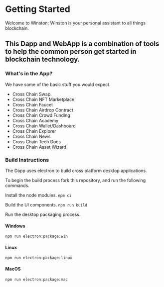 # Getting Started
Welcome to Winston; Winston is your personal assistant to all things blockchain.

## This Dapp and WebApp is a combination of tools to help the common person get started in blockchain technology.

### What's in the App?

We have some of the basic stuff you would expect.

* Cross Chain Swap.
* Cross Chain NFT Marketplace
* Cross Chain Faucet
* Cross Chain Airdrop Contract
* Cross Chain Crowd Funding
* Cross Chain Academy
* Cross Chain Wallet/Dashboard
* Cross Chain Explorer
* Cross Chain News
* Cross Chain Tech Docs
* Cross Chain Asset Wizard


### Build Instructions
The Dapp uses electron to build cross platform desktop applications.

To begin the build process fork this repository, and run the following commands.

Install the node modules.
`npm ci`

Build the UI components.
`npm run build`

Run the desktop packaging process.
#### Windows
`npm run electron:package:win`

#### Linux
`npm run electron:package:linux`

#### MacOS
`npm run electron:package:mac`
